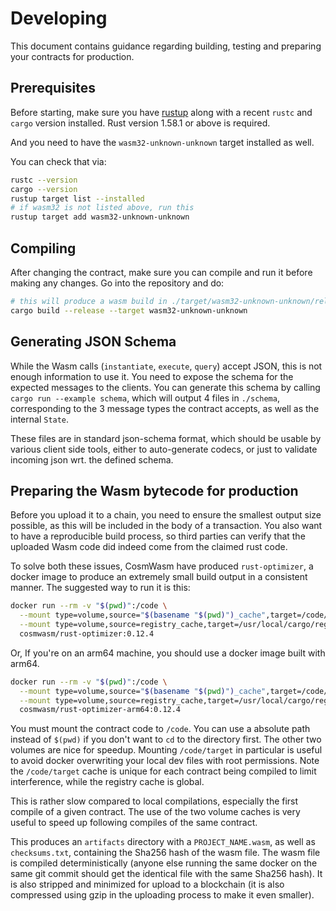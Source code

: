 # Developing

This document contains guidance regarding building, testing and preparing your contracts for production.

## Prerequisites

Before starting, make sure you have [rustup](https://rustup.rs/) along with a
recent `rustc` and `cargo` version installed. Rust version 1.58.1 or above is required.

And you need to have the `wasm32-unknown-unknown` target installed as well.

You can check that via:

```sh
rustc --version
cargo --version
rustup target list --installed
# if wasm32 is not listed above, run this
rustup target add wasm32-unknown-unknown
```

## Compiling

After changing the contract, make sure you can compile and run it before
making any changes. Go into the repository and do:

```sh
# this will produce a wasm build in ./target/wasm32-unknown-unknown/release/exxamle_terra_contract.wasm
cargo build --release --target wasm32-unknown-unknown
```
## Generating JSON Schema

While the Wasm calls (`instantiate`, `execute`, `query`) accept JSON, this is not enough
information to use it. You need to expose the schema for the expected messages to the
clients. You can generate this schema by calling `cargo run --example schema`, which will output
4 files in `./schema`, corresponding to the 3 message types the contract accepts,
as well as the internal `State`.

These files are in standard json-schema format, which should be usable by various
client side tools, either to auto-generate codecs, or just to validate incoming
json wrt. the defined schema.

## Preparing the Wasm bytecode for production

Before you upload it to a chain, you need to ensure the smallest output size possible,
as this will be included in the body of a transaction. You also want to have a
reproducible build process, so third parties can verify that the uploaded Wasm
code did indeed come from the claimed rust code.

To solve both these issues, CosmWasm have produced `rust-optimizer`, a docker image to
produce an extremely small build output in a consistent manner. The suggested way
to run it is this:

```sh
docker run --rm -v "$(pwd)":/code \
  --mount type=volume,source="$(basename "$(pwd)")_cache",target=/code/target \
  --mount type=volume,source=registry_cache,target=/usr/local/cargo/registry \
  cosmwasm/rust-optimizer:0.12.4
```

Or, If you're on an arm64 machine, you should use a docker image built with arm64.
```sh
docker run --rm -v "$(pwd)":/code \
  --mount type=volume,source="$(basename "$(pwd)")_cache",target=/code/target \
  --mount type=volume,source=registry_cache,target=/usr/local/cargo/registry \
  cosmwasm/rust-optimizer-arm64:0.12.4
```

You must mount the contract code to `/code`. You can use a absolute path instead
of `$(pwd)` if you don't want to `cd` to the directory first. The other two
volumes are nice for speedup. Mounting `/code/target` in particular is useful
to avoid docker overwriting your local dev files with root permissions.
Note the `/code/target` cache is unique for each contract being compiled to limit
interference, while the registry cache is global.

This is rather slow compared to local compilations, especially the first compile
of a given contract. The use of the two volume caches is very useful to speed up
following compiles of the same contract.

This produces an `artifacts` directory with a `PROJECT_NAME.wasm`, as well as
`checksums.txt`, containing the Sha256 hash of the wasm file.
The wasm file is compiled deterministically (anyone else running the same
docker on the same git commit should get the identical file with the same Sha256 hash).
It is also stripped and minimized for upload to a blockchain (it is also compressed using
gzip in the uploading process to make it even smaller).
